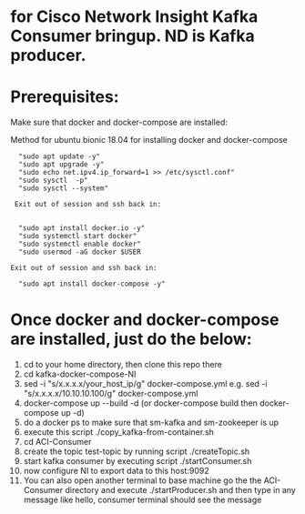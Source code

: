 # for Cisco Network Insight Kafka Consumer bringup.  ND is Kafka producer. <br>


# Prerequisites: <br>
Make sure that docker and docker-compose are installed: <br>

Method for ubuntu bionic 18.04 for installing docker and docker-compose <br>

      "sudo apt update -y" 
      "sudo apt upgrade -y" 
      "sudo echo net.ipv4.ip_forward=1 >> /etc/sysctl.conf" 
      "sudo sysctl  -p" 
      "sudo sysctl --system" 

     Exit out of session and ssh back in: 


      "sudo apt install docker.io -y" 
      "sudo systemctl start docker" 
      "sudo systemctl enable docker" 
      "sudo usermod -aG docker $USER 

    Exit out of session and ssh back in: 

      "sudo apt install docker-compose -y"


       

   


# Once docker and docker-compose are installed, just do the below: <br>

1.  cd to your home directory,  then clone this repo there <br>
2.  cd kafka-docker-compose-NI <br>
3.  sed -i "s/x.x.x.x/your_host_ip/g" docker-compose.yml  e.g.  sed -i "s/x.x.x.x/10.10.10.100/g" docker-compose.yml <br>
4.  docker-compose up --build -d   (or docker-compose build  then docker-compose up -d) <br>
5.  do a docker ps to make sure that sm-kafka and sm-zookeeper is up <br>
6.  execute this script    ./copy_kafka-from-container.sh <br>
7.  cd ACI-Consumer <br>
8.  create the topic test-topic  by running script ./createTopic.sh <br>
9.  start kafka consumer by executing script   ./startConsumer.sh <br>
10. now configure NI to export data to this host:9092 <br>
11. You can also open another terminal to base machine go the the ACI-Consumer directory and  execute ./startProducer.sh  and then type in any message like hello, consumer terminal should see the message <br>





